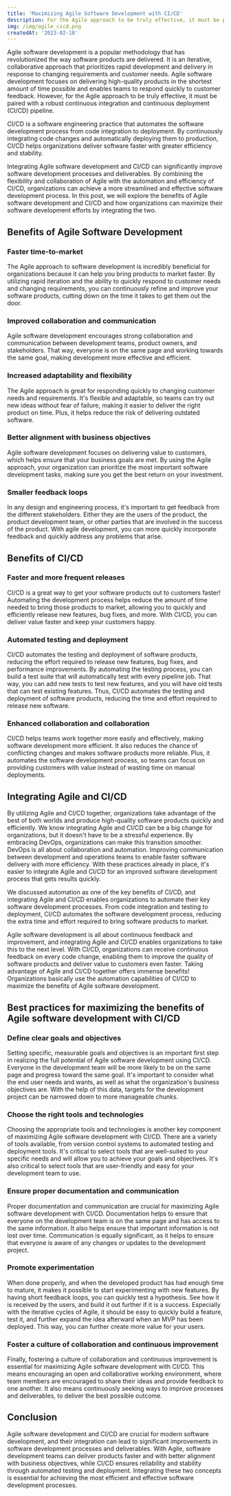 ```yaml
---
title: 'Maximizing Agile Software Development with CI/CD'
description: For the Agile approach to be truly effective, it must be paired with a robust continuous integration and continuous deployment pipeline.
img: /img/agile_cicd.png
createdAt: '2023-02-10'
---
```

Agile software development is a popular methodology that has revolutionized the way software products are delivered. It is an iterative, collaborative approach that prioritizes rapid development and delivery in response to changing requirements and customer needs. Agile software development focuses on delivering high-quality products in the shortest amount of time possible and enables teams to respond quickly to customer feedback. However, for the Agile approach to be truly effective, it must be paired with a robust continuous integration and continuous deployment (CI/CD) pipeline.

CI/CD is a software engineering practice that automates the software development process from code integration to deployment. By continuously integrating code changes and automatically deploying them to production, CI/CD helps organizations deliver software faster with greater efficiency and stability.

Integrating Agile software development and CI/CD can significantly improve software development processes and deliverables. By combining the flexibility and collaboration of Agile with the automation and efficiency of CI/CD, organizations can achieve a more streamlined and effective software development process. In this post, we will explore the benefits of Agile software development and CI/CD and how organizations can maximize their software development efforts by integrating the two.

## Benefits of Agile Software Development

### Faster time-to-market
The Agile approach to software development is incredibly beneficial for organizations because it can help you bring products to market faster. By utilizing rapid iteration and the ability to quickly respond to customer needs and changing requirements, you can continuously refine and improve your software products, cutting down on the time it takes to get them out the door.

### Improved collaboration and communication
Agile software development encourages strong collaboration and communication between development teams, product owners, and stakeholders. That way, everyone is on the same page and working towards the same goal, making development more effective and efficient.

### Increased adaptability and flexibility
The Agile approach is great for responding quickly to changing customer needs and requirements. It's flexible and adaptable, so teams can try out new ideas without fear of failure, making it easier to deliver the right product on time. Plus, it helps reduce the risk of delivering outdated software.

### Better alignment with business objectives
Agile software development focuses on delivering value to customers, which helps ensure that your business goals are met. By using the Agile approach, your organization can prioritize the most important software development tasks, making sure you get the best return on your investment.

### Smaller feedback loops
In any design and engineering process, it's important to get feedback from the different stakeholders. Either they are the users of the product, the product development team, or other parties that are involved in the success of the product. With agile development, you can more quickly incorporate feedback and quickly address any problems that arise.

## Benefits of CI/CD

### Faster and more frequent releases
CI/CD is a great way to get your software products out to customers faster! Automating the development process helps reduce the amount of time needed to bring those products to market, allowing you to quickly and efficiently release new features, bug fixes, and more. With CI/CD, you can deliver value faster and keep your customers happy.

### Automated testing and deployment
CI/CD automates the testing and deployment of software products, reducing the effort required to release new features, bug fixes, and performance improvements. By automating the testing process, you can build a test suite that will automatically test with every pipeline job. That way, you can add new tests to test new features, and you will have old tests that can test existing features. Thus, CI/CD automates the testing and deployment of software products, reducing the time and effort required to release new software.

### Enhanced collaboration and collaboration
CI/CD helps teams work together more easily and effectively, making software development more efficient. It also reduces the chance of conflicting changes and makes software products more reliable. Plus, it automates the software development process, so teams can focus on providing customers with value instead of wasting time on manual deployments.

## Integrating Agile and CI/CD

By utilizing Agile and CI/CD together, organizations take advantage of the best of both worlds and produce high-quality software products quickly and efficiently. We know integrating Agile and CI/CD can be a big change for organizations, but it doesn't have to be a stressful experience. By embracing DevOps, organizations can make this transition smoother. DevOps is all about collaboration and automation. Improving communication between development and operations teams to enable faster software delivery with more efficiency. With these practices already in place, it's easier to integrate Agile and CI/CD for an improved software development process that gets results quickly.

We discussed automation as one of the key benefits of CI/CD, and integrating Agile and CI/CD enables organizations to automate their key software development processes. From code integration and testing to deployment, CI/CD automates the software development process, reducing the extra time and effort required to bring software products to market.

Agile software development is all about continuous feedback and improvement, and integrating Agile and CI/CD enables organizations to take this to the next level. With CI/CD, organizations can receive continuous feedback on every code change, enabling them to improve the quality of software products and deliver value to customers even faster. Taking advantage of Agile and CI/CD together offers immense benefits! Organizations basically use the automation capabilities of CI/CD to maximize the benefits of Agile software development.

## Best practices for maximizing the benefits of Agile software development with CI/CD

### Define clear goals and objectives
Setting specific, measurable goals and objectives is an important first step in realizing the full potential of Agile software development using CI/CD. Everyone in the development team will be more likely to be on the same page and progress toward the same goal. It's important to consider what the end user needs and wants, as well as what the organization's business objectives are. With the help of this data, targets for the development project can be narrowed down to more manageable chunks.

### Choose the right tools and technologies
Choosing the appropriate tools and technologies is another key component of maximizing Agile software development with CI/CD. There are a variety of tools available, from version control systems to automated testing and deployment tools. It's critical to select tools that are well-suited to your specific needs and will allow you to achieve your goals and objectives. It's also critical to select tools that are user-friendly and easy for your development team to use.

### Ensure proper documentation and communication
Proper documentation and communication are crucial for maximizing Agile software development with CI/CD. Documentation helps to ensure that everyone on the development team is on the same page and has access to the same information. It also helps ensure that important information is not lost over time. Communication is equally significant, as it helps to ensure that everyone is aware of any changes or updates to the development project.

### Promote experimentation
When done properly, and when the developed product has had enough time to mature, it makes it possible to start experimenting with new features. By having short feedback loops, you can quickly test a hypothesis. See how it is received by the users, and build it out further if it is a success. Especially with the iterative cycles of Agile, it should be easy to quickly build a feature, test it, and further expand the idea afterward when an MVP has been deployed. This way, you can further create more value for your users.

### Foster a culture of collaboration and continuous improvement
Finally, fostering a culture of collaboration and continuous improvement is essential for maximizing Agile software development with CI/CD. This means encouraging an open and collaborative working environment, where team members are encouraged to share their ideas and provide feedback to one another. It also means continuously seeking ways to improve processes and deliverables, to deliver the best possible outcome.

## Conclusion

Agile software development and CI/CD are crucial for modern software development, and their integration can lead to significant improvements in software development processes and deliverables. With Agile, software development teams can deliver products faster and with better alignment with business objectives, while CI/CD ensures reliability and stability through automated testing and deployment. Integrating these two concepts is essential for achieving the most efficient and effective software development processes.
